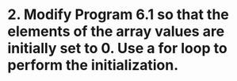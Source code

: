 # 2. Modify Program 6.1 so that the elements of the array values are initially set to 0. Use a for loop to perform the initialization.

